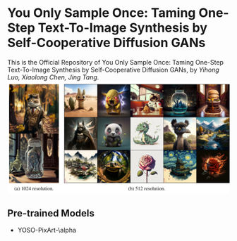 # You Only Sample Once: Taming One-Step Text-To-Image Synthesis by Self-Cooperative Diffusion GANs

This is the Official Repository of  You Only Sample Once: Taming One-Step Text-To-Image Synthesis by Self-Cooperative Diffusion GANs, by *Yihong Luo, Xiaolong Chen, Jing Tang*.
![overview](overview.jpg)

## Pre-trained Models
- YOSO-PixArt-\alpha

